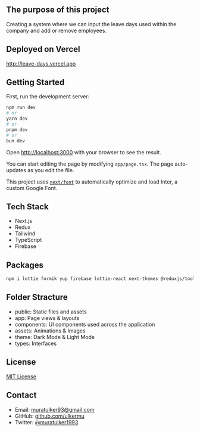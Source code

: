 ## The purpose of this project

Creating a system where we can input the leave days used within the company and add or remove employees.

## Deployed on Vercel

http://leave-days.vercel.app

## Getting Started

First, run the development server:

```bash
npm run dev
# or
yarn dev
# or
pnpm dev
# or
bun dev
```

Open [http://localhost:3000](http://localhost:3000) with your browser to see the result.

You can start editing the page by modifying `app/page.tsx`. The page auto-updates as you edit the file.

This project uses [`next/font`](https://nextjs.org/docs/basic-features/font-optimization) to automatically optimize and load Inter, a custom Google Font.

## Tech Stack

- Next.js
- Redux
- Tailwind
- TypeScript
- Firebase

## Packages

```bash
npm i lottie formik yup firebase lottie-react next-themes @reduxjs/toolkit @types/react-redux @mui/material @emotion/react @emotion/styled @mui/icons-material react-hot-toast
```

## Folder Stracture

- public: Static files and assets
- app: Page views & layouts
- components: UI components used across the application
- assets: Animations & Images
- theme: Dark Mode & Light Mode
- types: Interfaces

## License

[MIT License](LICENSE)

## Contact

- Email: muratulker93@gmail.com
- GitHub: [github.com/ulkermu](https://github.com/ulkermu)
- Twitter: [@muratulker1993](https://twitter.com/muratulker1993)
